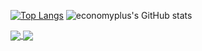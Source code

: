   <br><br>

[![Top Langs](https://github-readme-stats.vercel.app/api/top-langs/?username=economyplusdev&layout=compact)](https://github.com/economyplusdev/github-readme-stats)
![economyplus's GitHub stats](https://github-readme-stats.vercel.app/api?username=economyplusdev&hide=contribs,prs&theme=tokyonight)





<a href="https://github.com/anuraghazra/github-readme-stats">
  <img align="center" src="https://github-readme-stats.vercel.app/api/pin/?username=anuraghazra&repo=github-readme-stats](https://github-readme-stats.vercel.app/api/top-langs/?username=economyplusdev&layout=compact" />
</a>
<a href="https://github.com/anuraghazra/convoychat](https://github.com/economyplusdev/Automod-">
  <img align="center" src=(https://github-readme-stats.vercel.app/api?username=economyplusdev&hide=contribs,prs&theme=tokyonigh" />
</a>
